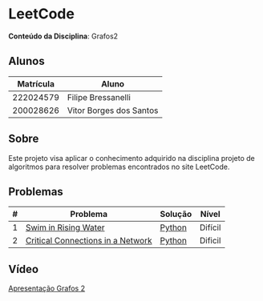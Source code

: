 # LeetCode

**Conteúdo da Disciplina**: Grafos2<br>

## Alunos
|Matrícula | Aluno |
| -- | -- |
| 222024579  |  Filipe Bressanelli |
| 200028626  |  Vitor Borges dos Santos |

## Sobre

Este projeto visa aplicar o conhecimento adquirido na disciplina projeto de algoritmos para resolver problemas encontrados no site LeetCode.

## Problemas

| # | Problema | Solução | Nível |
| -- | -- | -- | -- |
| 1 | [Swim in Rising Water](https://leetcode.com/problems/swim-in-rising-water/description/?envType=problem-list-v2&envId=union-find) | [Python](number_of_islands.py) | Difícil |
| 2 | [Critical Connections in a Network](https://leetcode.com/problems/critical-connections-in-a-network/description/?envType=problem-list-v2&envId=graph) | [Python](critical_connections.py) | Dificil |

## Vídeo

[Apresentação Grafos 2](https://www.youtube.com/watch?v=KsLyjG2S_HI)
